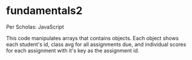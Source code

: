 # fundamentals2
Per Scholas: JavaScript

This code manipulates arrays that contains objects. Each object shows each student's id, class avg for all assignments due, and individual scores for each assignment with it's key as the assignment id.
